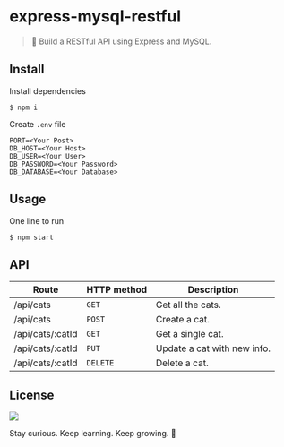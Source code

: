 # express-mysql-restful

> 💉 Build a RESTful API using Express and MySQL.

## Install

Install dependencies
```
$ npm i
```
Create `.env` file
```
PORT=<Your Post>
DB_HOST=<Your Host>
DB_USER=<Your User>
DB_PASSWORD=<Your Password>
DB_DATABASE=<Your Database>
```

## Usage

One line to run
```
$ npm start
```

## API

| Route            | HTTP method | Description                 |
|------------------|-------------|-----------------------------|
| /api/cats        | `GET`       | Get all the cats.           |
| /api/cats        | `POST`      | Create a cat.               |
| /api/cats/:catId | `GET`       | Get a single cat.           |
| /api/cats/:catId | `PUT`       | Update a cat with new info. |
| /api/cats/:catId | `DELETE`    | Delete a cat.               |

## License

![](https://img.shields.io/github/license/cuongw/express-mysql-restful.svg?style=flat-square)


<!-- INSPIRATIONAL_QUOTE_START -->
Stay curious. Keep learning. Keep growing.
🦄
<!-- INSPIRATIONAL_QUOTE_END -->
